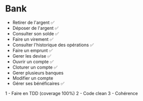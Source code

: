 # Bank 

- Retirer de l'argent ✅
- Déposer de l'argent ✅
- Consulter son solde ✅
- Faire un virement ✅
- Consulter l'historique des opérations ✅
- Faire un emprunt ✅
- Gerer les devise ✅
- Ouvrir un compte ✅
- Cloturer un compte ✅
- Gerer plusieurs banques
- Modifier un compte 
- Gérer ses bénéficaires ✅

1 - Faire en TDD (coverage 100%)
2 - Code clean
3 - Cohérence